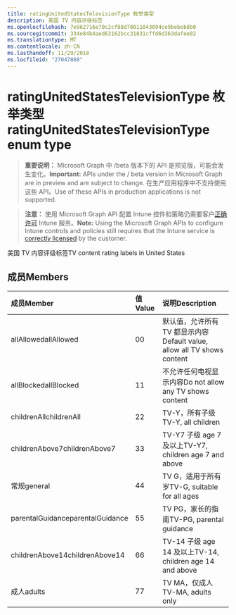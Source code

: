 ```yaml
---
title: ratingUnitedStatesTelevisionType 枚举类型
description: 美国 TV 内容评级标签
ms.openlocfilehash: 7e962716e70c2cf88d70011843094ce9bebeb8b0
ms.sourcegitcommit: 334e84b4aed63162bcc31831cffd6d363dafee02
ms.translationtype: MT
ms.contentlocale: zh-CN
ms.lasthandoff: 11/29/2018
ms.locfileid: "27047868"
---
```

# <a name="ratingunitedstatestelevisiontype-enum-type"></a><span data-ttu-id="ede12-103">ratingUnitedStatesTelevisionType 枚举类型</span><span class="sxs-lookup"><span data-stu-id="ede12-103">ratingUnitedStatesTelevisionType enum type</span></span>

> <span data-ttu-id="ede12-104">**重要说明：** Microsoft Graph 中 /beta 版本下的 API 是预览版，可能会发生变化。</span><span class="sxs-lookup"><span data-stu-id="ede12-104">**Important:** APIs under the / beta version in Microsoft Graph are in preview and are subject to change.</span></span> <span data-ttu-id="ede12-105">在生产应用程序中不支持使用这些 API。</span><span class="sxs-lookup"><span data-stu-id="ede12-105">Use of these APIs in production applications is not supported.</span></span>

> <span data-ttu-id="ede12-106">**注意：** 使用 Microsoft Graph API 配置 Intune 控件和策略仍需要客户[正确许可](https://go.microsoft.com/fwlink/?linkid=839381) Intune 服务。</span><span class="sxs-lookup"><span data-stu-id="ede12-106">**Note:** Using the Microsoft Graph APIs to configure Intune controls and policies still requires that the Intune service is [correctly licensed](https://go.microsoft.com/fwlink/?linkid=839381) by the customer.</span></span>

<span data-ttu-id="ede12-107">美国 TV 内容评级标签</span><span class="sxs-lookup"><span data-stu-id="ede12-107">TV content rating labels in United States</span></span>
## <a name="members"></a><span data-ttu-id="ede12-108">成员</span><span class="sxs-lookup"><span data-stu-id="ede12-108">Members</span></span>
|<span data-ttu-id="ede12-109">成员</span><span class="sxs-lookup"><span data-stu-id="ede12-109">Member</span></span>|<span data-ttu-id="ede12-110">值</span><span class="sxs-lookup"><span data-stu-id="ede12-110">Value</span></span>|<span data-ttu-id="ede12-111">说明</span><span class="sxs-lookup"><span data-stu-id="ede12-111">Description</span></span>|
|:---|:---|:---|
|<span data-ttu-id="ede12-112">allAllowed</span><span class="sxs-lookup"><span data-stu-id="ede12-112">allAllowed</span></span>|<span data-ttu-id="ede12-113">0</span><span class="sxs-lookup"><span data-stu-id="ede12-113">0</span></span>|<span data-ttu-id="ede12-114">默认值，允许所有 TV 都显示内容</span><span class="sxs-lookup"><span data-stu-id="ede12-114">Default value, allow all TV shows content</span></span>|
|<span data-ttu-id="ede12-115">allBlocked</span><span class="sxs-lookup"><span data-stu-id="ede12-115">allBlocked</span></span>|<span data-ttu-id="ede12-116">1</span><span class="sxs-lookup"><span data-stu-id="ede12-116">1</span></span>|<span data-ttu-id="ede12-117">不允许任何电视显示内容</span><span class="sxs-lookup"><span data-stu-id="ede12-117">Do not allow any TV shows content</span></span>|
|<span data-ttu-id="ede12-118">childrenAll</span><span class="sxs-lookup"><span data-stu-id="ede12-118">childrenAll</span></span>|<span data-ttu-id="ede12-119">2</span><span class="sxs-lookup"><span data-stu-id="ede12-119">2</span></span>|<span data-ttu-id="ede12-120">TV-Y，所有子级</span><span class="sxs-lookup"><span data-stu-id="ede12-120">TV-Y, all children</span></span>|
|<span data-ttu-id="ede12-121">childrenAbove7</span><span class="sxs-lookup"><span data-stu-id="ede12-121">childrenAbove7</span></span>|<span data-ttu-id="ede12-122">3</span><span class="sxs-lookup"><span data-stu-id="ede12-122">3</span></span>|<span data-ttu-id="ede12-123">TV-Y7 子级 age 7 及以上</span><span class="sxs-lookup"><span data-stu-id="ede12-123">TV-Y7, children age 7 and above</span></span>|
|<span data-ttu-id="ede12-124">常规</span><span class="sxs-lookup"><span data-stu-id="ede12-124">general</span></span>|<span data-ttu-id="ede12-125">4</span><span class="sxs-lookup"><span data-stu-id="ede12-125">4</span></span>|<span data-ttu-id="ede12-126">TV G，适用于所有岁</span><span class="sxs-lookup"><span data-stu-id="ede12-126">TV-G, suitable for all ages</span></span>|
|<span data-ttu-id="ede12-127">parentalGuidance</span><span class="sxs-lookup"><span data-stu-id="ede12-127">parentalGuidance</span></span>|<span data-ttu-id="ede12-128">5</span><span class="sxs-lookup"><span data-stu-id="ede12-128">5</span></span>|<span data-ttu-id="ede12-129">TV PG，家长的指南</span><span class="sxs-lookup"><span data-stu-id="ede12-129">TV-PG, parental guidance</span></span>|
|<span data-ttu-id="ede12-130">childrenAbove14</span><span class="sxs-lookup"><span data-stu-id="ede12-130">childrenAbove14</span></span>|<span data-ttu-id="ede12-131">6</span><span class="sxs-lookup"><span data-stu-id="ede12-131">6</span></span>|<span data-ttu-id="ede12-132">TV-14 子级 age 14 及以上</span><span class="sxs-lookup"><span data-stu-id="ede12-132">TV-14, children age 14 and above</span></span>|
|<span data-ttu-id="ede12-133">成人</span><span class="sxs-lookup"><span data-stu-id="ede12-133">adults</span></span>|<span data-ttu-id="ede12-134">7</span><span class="sxs-lookup"><span data-stu-id="ede12-134">7</span></span>|<span data-ttu-id="ede12-135">TV MA，仅成人</span><span class="sxs-lookup"><span data-stu-id="ede12-135">TV-MA, adults only</span></span>|





